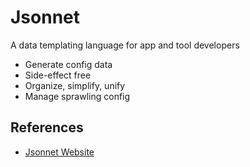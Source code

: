 # Jsonnet 

A data templating language for app and tool developers

- Generate config data
- Side-effect free
- Organize, simplify, unify
- Manage sprawling config

## References

- [Jsonnet Website](https://jsonnet.org/)

